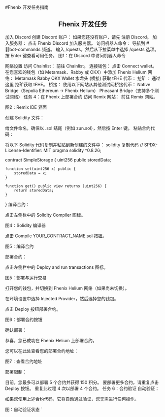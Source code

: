 #Fhenix 开发任务指南
<h2 align="center">Fhenix 开发任务</h2>
加入 Discord
创建 Discord 账户： 如果您还没有账户，请先 注册 Discord。
加入服务器： 点击 Fhenix Discord 加入服务器。
访问机器人命令：
导航到 #🤖|bot-commands 频道。
输入 /quests，然后从下拉菜单中选择 /quests 选项。
按 Enter 键查看可用任务。
图1：在 Discord 中访问机器人命令

网络设置
访问 Chainlist： 前往 Chainlist。
连接钱包：
点击 Connect wallet。
在您喜欢的钱包（如 Metamask、Rabby 或 OKX）中添加 Fhenix Helium 网络：
Metamask
Rabby
OKX Wallet
水龙头 (桥接)
获取 tFHE 代币：
挖矿： 通过 这里 挖矿获取 tFHE。
桥接： 使用以下网站从其他测试网桥接代币：
Native Bridge（Sepolia Ethereum → Fhenix Helium）
Pheasant Bridge（支持多个测试网络）
任务 4：在 Fhenix 上部署合约
访问 Remix 网站： 前往 Remix 网站。

图2：Remix IDE 界面

创建 Solidity 文件：

给文件命名，确保以 .sol 结尾（例如 zun.sol），然后按 Enter 键。
粘贴合约代码：

将以下 Solidity 代码复制并粘贴到新创建的文件中：
solidity
复制代码
// SPDX-License-Identifier: MIT
pragma solidity ^0.8.26;

contract SimpleStorage {
    uint256 public storedData;

    function set(uint256 x) public {
        storedData = x;
    }

    function get() public view returns (uint256) {
        return storedData;
    }
}
编译合约：

点击左侧栏中的 Solidity Compiler 图标。

图4：Solidity 编译器

点击 Compile YOUR_CONTRACT_NAME.sol 按钮。

图5：编译合约

部署合约：

点击左侧栏中的 Deploy and run transactions 图标。

图5：部署与运行交易

打开您的钱包，并切换到 Fhenix Helium 网络（如果尚未切换）。

在环境设置中选择 Injected Provider，然后选择您的钱包。

点击 Deploy 按钮部署合约。

图6：部署合约按钮

确认部署：

恭喜，您已成功在 Fhenix Helium 上部署合约。

您可以在此处查看您的部署合约地址：

图7：查看合约地址

部署限制：

目前，您最多可以部署 5 个合约并获得 150 积分。
要部署更多合约，请重复点击 Deploy 按钮。
重复此过程 4 次以部署 4 个合约。
任务 6：合约验证
自动验证：

如果您使用上述合约代码，它将自动通过验证，您无需进行任何操作。

图：自动验证状态
`
